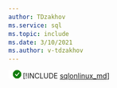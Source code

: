 ```yaml
---
author: TDzakhov
ms.service: sql
ms.topic: include
ms.date: 3/10/2021
ms.author: v-tdzakhov
---
```


![Yes](../media/yes-icon.png)[!INCLUDE [sqlonlinux_md](../sqlonlinux_md.md)]